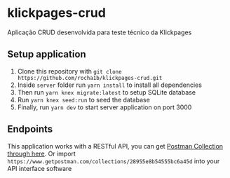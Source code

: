 # klickpages-crud
Aplicação CRUD desenvolvida para teste técnico da Klickpages

## Setup application

1. Clone this repository with `git clone https://github.com/rocha1b/klickpages-crud.git`
2. Inside `server` folder run `yarn install` to install all dependencies
3. Then run `yarn knex migrate:latest` to setup SQLite database
4. Run `yarn knex seed:run` to seed the database
5. Finally, run `yarn dev` to start server application on port 3000

## Endpoints

This application works with a RESTful API, you can get [Postman Collection through here](https://www.getpostman.com/collections/28955e8b54555bc6a45d).
Or import `https://www.getpostman.com/collections/28955e8b54555bc6a45d` into your API interface software